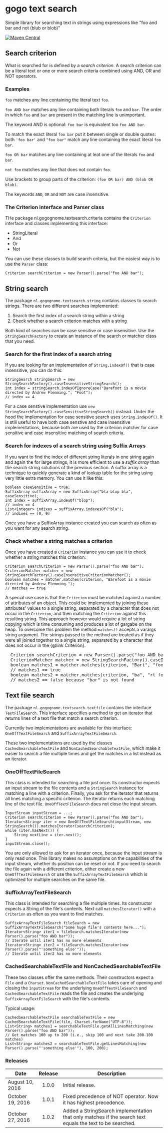 # gogo text search
Simple library for searching text in strings using expressions like "foo and bar and not (blub or blob)"

[![Maven Central](https://maven-badges.herokuapp.com/maven-central/nl.gogognome/gogotextsearch/badge.svg?style=plastic)](https://maven-badges.herokuapp.com/maven-central/nl.gogognome/gogotextsearch)

## Search criterion

What is searched for is defined by a _search criterion_. A search criterion can be a literal text or one or more search
criteria combined using AND, OR and NOT operators.

### Examples

`foo` matches any line containing the literal text `foo`.

`foo AND bar` matches any line containing both literals `foo` and `bar`. The order in which `foo` and `bar` are
 present in the matching line is unimportant.

The keyword AND is optional: `foo bar` is equivalent too `foo AND bar`.

To match the exact literal `foo bar` put it between single or double quotes: both `'foo bar'` and `"foo bar"` match
any line containing the exact literal `foo bar`.

`foo OR bar` matches any line containing at leat one of the literals `foo` and `bar`. 

`not foo` matches any line that does not contain `foo`.

Use brackets to group parts of the criterion: `(foo OR bar) AND (blob OR blub)`.

The keywords `AND`, `OR` and `NOT` are case insensitive.

### The Criterion interface and Parser class

THe package nl.gogognome.textsearch.criteria contains the `Criterion` interface and classes implementing this interface:

* StringLiteral
* And
* Or
* Not

You can use these classes to build search criteria, but the easiest way is to use the `Parser` class:

    Criterion searchCriterion = new Parser().parse("foo AND bar"); 

## String search

The package `nl.gogognome.textsearch.string` contains classes to search strings. There are two different 
searches implemented:

1. Search the first index of a search string within a string
2. Check whether a search criterion matches with a string

Both kind of searches can be case sensitive or case insensitive. Use the `StringSearchFactory` to create an instance
of the search or matcher class that you need.

### Search for the first index of a search string

If you are looking for an implementation of `String.indexOf()` that is case insensitive, 
you can do this:

    StringSearch stringSearch = new StringSearchFactory().caseInsensitiveStringSearch();
    int index = stringSearch.indexOfIgnoreCase("Barefoot is a movie directed by Andrew Flemming.", "Foot");
    // index == 4

For a case senstive implementation use `new StringSearchFactory().caseSensitiveStringSearch()` instead. Under the
hood the implementation for case sensitive search uses `String.indexOf()`. It is still useful to have both
case senstive and case insensitive implementations, because both are used by the criterion matcher for case sensitive
and case insensitive matching of search criteria.

### Search for indexes of a search string using Suffix Arrays

If you want to find the index of different string literals in one string again and again the for large strings,
it is more efficient to use a _suffix array_ than the search string solutions of the previous section. 
A suffix array is a technique to quickly generate a kind of lookup table for the
string using very little extra memory. You can use it like this:

    boolean caseSensitive = true;
    SuffixArray suffixArray = new SuffixArray("bla blop bla", caseSensitive);
    int index = suffixArray.indexOf("blop");
    // index == 4
    List<Integer> indixes = suffixArray.indexesOf("bla");
    // indixes == [0, 9]

Once you have a SuffixArray instance created you can search as often as you want for any search string.

### Check whether a string matches a criterion

Once you have created a `Criterion` instance you can use it to check whether a string matches this criterion:

    Criterion searchCriterion = new Parser().parse("foo AND bar");
    CriterionMatcher matcher = new StringSearchFactory().caseInsensitiveCriterionMatcher();
    boolean matches = matcher.matches(criterion, "Barefoot is a movie directed by Andrew Flemming.");
    // matches == true

A special use case is that the `Criterion` must be matched against a number of attributes of an object.
This could be implemented by joining these attributes' values to a single string, separated by a character
 that does not occur in the `Criterion`, and then matching
the `Criterion` against this resulting string. This approach however would require a lot of string copying
which is time consuming and produces a lot of gargabe on the heap. To overcome this problem
the method `matches()` accepts a varargs string argument.
The strings passed to the method are treated as if they were all joined together to a single string, separated
by a character that does not occur in the {@link Criterion}.
</p>

<pre>
  Criterion searchCriterion = new Parser().parse("foo AND bar");
  CriterionMatcher matcher = new StringSearchFactory().caseInsensitiveCriterionMatcher();
  boolean matches1 = matcher.matches(criterion, "Bart", "food");
  // matches1 == true
  boolean matches2 = matcher.matches(criterion, "ba", "rt food");
  // matches2 == false because "bar" is not found
</pre>
 
## Text file search

The package `nl.gogognome.textsearch.textfile` contains the interface `TextFileSearch`. This interface specifies
a method to get an iterator that returns lines of a text file that match a search criterion.

Currently two implementations are available for this interface: `OneOffTextFileSearch` and `SuffixArrayTextFileSearch`.

These two implementations are used by the classes `CachedSearchableTextFile` and `NonCachedSearchableTextFile`,
which make it easier to search a file multiple times and get the matches in a list instead as an iterator.

### OneOffTextFileSearch

This class is intended for searching a file just once. Its constructor expects an input stream to the file contents
and a `StringSearch` instance for matching a line with a criterion. Finally, you ask for the iterator that returns
all lines matching a specific criterion. The iterator returns each matching line of the text file. 
`OneOffTextFileSearch` does not close the input stream.

    InputStream inputStream = ...;
    Criterion searchCriterion = new Parser().parse("foo AND bar"); 
    Iterator<String> iter = new OneOffTextFileSearch(inputStream, new StringSearch()).matchesIterator(searchCriterion);
    while (iter.hasNext()) {
        String nextLine = iter.next();
    }
    inputStream.close();
     
You are only allowed to ask for an iterator once, because the input stream is only read once. This library makes
no assumptions on the capabilities of the input stream, whether its position can be reset or not. If you need to search
the file again with a different criterion, either create a new `OneOffTextFileSearch` 
or use the `SuffixArrayTextFileSearch` which is optimized for multiple searches on the same file.

### SuffixArrayTextFileSearch

This class is intended for searching a file multiple times. Its constructor expects a String of the file's contents.
Next call `matchesIterator()` with a `Criterion` as often as you want to find matches.

    SuffixArrayTextFileSearch fileSearch = new SuffixArrayTextFileSearch("Some huge file's contents here...");
    Iterator<String> iter1 = fileSearch.matchesIterator(new Parser().parse("foo AND bar"));
    // Iterate until iter1 has no more elements
    Iterator<String> iter2 = fileSearch.matchesIterator(new Parser().parse("'something else'"));
    // Iterate until iter2 has no more elements

### CachedSearchableTextFile and NonCachedSearchableTextFile

These two classes offer the same methods. Their constructors expect a `File` and a `Charset`. 
`NonCachedSearchableTextFile` takes care of opening and closing the `InputStream` for 
the underlying `OneOffTextFileSearch` and `CachedSearchableTextFile` reads the file and creates the underlying
`SuffixArrayTextFileSearch` with the file's contents.

Typical usage:

    CachedSearchableTextFile searchableTextFile = new CachedSearchableTextFile(file, Charset.forName("UTF-8"));
    List<String> matches1 = searchableTextFile.getAllLinesMatching(new Parser().parse("foo AND bar"));
    // Get matches 100 up to 200 (i.e., skip 100 and next take 200-100 matches)
    List<String> matches2 = searchableTextFile.getLinesMatching(new Parser().parse("'something else'"), 100, 200);
    
### Releases

| Date              | Release | Description   |
| ----------------- |:-------:| -----------   |
| August 10, 2016   | 1.0.0   | Initial release. |
| October 19, 2016  | 1.0.1   | Fixed precedence of NOT operator. Now it has highest precedence. |
| October 27, 2016  | 1.0.2   | Added a StringSearch implementation that only matches if the search text equals the text to be searched. |
